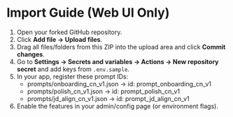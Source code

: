 # Import Guide (Web UI Only)

1. Open your forked GitHub repository.
2. Click **Add file → Upload files**.
3. Drag all files/folders from this ZIP into the upload area and click **Commit changes**.
4. Go to **Settings → Secrets and variables → Actions → New repository secret** and add keys from `.env.sample`.
5. In your app, register these prompt IDs:
   - prompts/onboarding_cn_v1.json → id: prompt_onboarding_cn_v1
   - prompts/polish_cn_v1.json → id: prompt_polish_cn_v1
   - prompts/jd_align_cn_v1.json → id: prompt_jd_align_cn_v1
6. Enable the features in your admin/config page (or environment flags).

